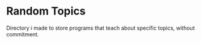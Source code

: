 # Random Topics

Directory i made to store programs that teach about specific topics, without commitment.